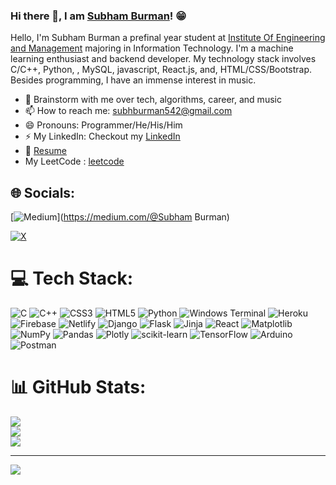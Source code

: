 ### Hi there 👋, I am [Subham Burman](https://rusty-sj.github.io/)! 😁
<!--
**rusty-sj/rusty-sj** is a ✨ _special_ ✨ repository because its `README.md` (this file) appears on your GitHub profile.
Here are some ideas to get you started:

- 🔭 I’m currently working on ...
- 🌱 I’m currently learning ...
- 👯 I’m looking to collaborate on ...
- 🤔 I’m looking for help with ...
- 💬 Ask me about ...
- 📫 How to reach me: ...
- 😄 Pronouns: ...
- ⚡ Fun fact: ...
- 🤔 I’m looking for help with Statistics
- 👯 I’m looking to collaborate on ...
-->

Hello, I'm Subham Burman a prefinal year student at [Institute Of Engineering and Management](https://iem.edu.in/) majoring in Information Technology. I'm a machine learning enthusiast and backend developer. My technology stack involves C/C++, Python, , MySQL, javascript, React.js, and, HTML/CSS/Bootstrap. Besides programming, I have an immense interest in music.


- 💬 Brainstorm with me over tech, algorithms, career, and music 
- 📫 How to reach me: subhburman542@gmail.com
- 😄 Pronouns: Programmer/He/His/Him
- ⚡ My LinkedIn: Checkout my [LinkedIn](
linkedin.com/in/subham-burman-8a9b8422a) 
- 📝 [Resume](https://rusty-sj.github.io/media/Rashmi_Jadhav.pdf)
- My LeetCode : [leetcode](https://leetcode.com/u/Subham_Burman12/)


## 🌐 Socials:
[![Medium](https://img.shields.io/badge/Medium-12100E?logo=medium&logoColor=white)](https://medium.com/@Subham Burman)

[![X](https://img.shields.io/badge/X-black.svg?logo=X&logoColor=white)](https://x.com/@SubhamBurm19122) 

# 💻 Tech Stack:
![C](https://img.shields.io/badge/c-%2300599C.svg?style=for-the-badge&logo=c&logoColor=white) ![C++](https://img.shields.io/badge/c++-%2300599C.svg?style=for-the-badge&logo=c%2B%2B&logoColor=white) ![CSS3](https://img.shields.io/badge/css3-%231572B6.svg?style=for-the-badge&logo=css3&logoColor=white) ![HTML5](https://img.shields.io/badge/html5-%23E34F26.svg?style=for-the-badge&logo=html5&logoColor=white) ![Python](https://img.shields.io/badge/python-3670A0?style=for-the-badge&logo=python&logoColor=ffdd54) ![Windows Terminal](https://img.shields.io/badge/Windows%20Terminal-%234D4D4D.svg?style=for-the-badge&logo=windows-terminal&logoColor=white) ![Heroku](https://img.shields.io/badge/heroku-%23430098.svg?style=for-the-badge&logo=heroku&logoColor=white) ![Firebase](https://img.shields.io/badge/firebase-%23039BE5.svg?style=for-the-badge&logo=firebase) ![Netlify](https://img.shields.io/badge/netlify-%23000000.svg?style=for-the-badge&logo=netlify&logoColor=#00C7B7) ![Django](https://img.shields.io/badge/django-%23092E20.svg?style=for-the-badge&logo=django&logoColor=white) ![Flask](https://img.shields.io/badge/flask-%23000.svg?style=for-the-badge&logo=flask&logoColor=white) ![Jinja](https://img.shields.io/badge/jinja-white.svg?style=for-the-badge&logo=jinja&logoColor=black) ![React](https://img.shields.io/badge/react-%2320232a.svg?style=for-the-badge&logo=react&logoColor=%2361DAFB) ![Matplotlib](https://img.shields.io/badge/Matplotlib-%23ffffff.svg?style=for-the-badge&logo=Matplotlib&logoColor=black) ![NumPy](https://img.shields.io/badge/numpy-%23013243.svg?style=for-the-badge&logo=numpy&logoColor=white) ![Pandas](https://img.shields.io/badge/pandas-%23150458.svg?style=for-the-badge&logo=pandas&logoColor=white) ![Plotly](https://img.shields.io/badge/Plotly-%233F4F75.svg?style=for-the-badge&logo=plotly&logoColor=white) ![scikit-learn](https://img.shields.io/badge/scikit--learn-%23F7931E.svg?style=for-the-badge&logo=scikit-learn&logoColor=white) ![TensorFlow](https://img.shields.io/badge/TensorFlow-%23FF6F00.svg?style=for-the-badge&logo=TensorFlow&logoColor=white) ![Arduino](https://img.shields.io/badge/-Arduino-00979D?style=for-the-badge&logo=Arduino&logoColor=white) ![Postman](https://img.shields.io/badge/Postman-FF6C37?style=for-the-badge&logo=postman&logoColor=white)
# 📊 GitHub Stats:
![](https://github-readme-stats.vercel.app/api?username=Shivam5420&theme=dark&hide_border=false&include_all_commits=false&count_private=false)<br/>
![](https://github-readme-streak-stats.herokuapp.com/?user=Shivam5420&theme=dark&hide_border=false)<br/>
![](https://github-readme-stats.vercel.app/api/top-langs/?username=Shivam5420&theme=dark&hide_border=false&include_all_commits=false&count_private=false&layout=compact)

---
[![](https://visitcount.itsvg.in/api?id=Shivam5420&icon=0&color=0)](https://visitcount.itsvg.in)

<!-- Proudly created with GPRM ( https://gprm.itsvg.in ) -->
